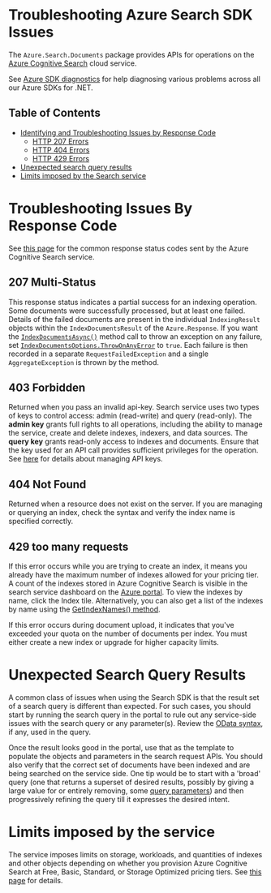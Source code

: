 # Troubleshooting Azure Search SDK Issues

The `Azure.Search.Documents` package provides APIs for operations on the [Azure Cognitive Search](https://docs.microsoft.com/azure/search/search-what-is-azure-search) cloud service.

See [Azure SDK diagnostics](https://github.com/Azure/azure-sdk-for-net/blob/main/sdk/core/Azure.Core/samples/Diagnostics.md) for help diagnosing various problems across all our Azure SDKs for .NET.

## Table of Contents

* [Identifying and Troubleshooting Issues by Response Code](#troubleshooting-issues-by-response-code)
  * [HTTP 207 Errors](#207-multi-status)
  * [HTTP 404 Errors](#404-not-found)
  * [HTTP 429 Errors](#429-too-many-requests)
* [Unexpected search query results](#unexpected-search-query-results)
* [Limits imposed by the Search service](#limits-imposed-by-the-service)

# Troubleshooting Issues By Response Code

See [this page](https://docs.microsoft.com/rest/api/searchservice/http-status-codes) for the common response status codes sent by the Azure Cognitive Search service.

## 207 Multi-Status
This response status indicates a partial success for an indexing operation. Some documents were successfully processed, but at least one failed. Details of the failed documents are present in the individual `IndexingResult` objects within the `IndexDocumentsResult` of the `Azure.Response`. If you want the [`IndexDocumentsAsync()`](https://docs.microsoft.com/dotnet/api/azure.search.documents.searchclient.indexdocumentsasync) method call to throw an exception on any failure, set [`IndexDocumentsOptions.ThrowOnAnyError`](https://docs.microsoft.com/dotnet/api/azure.search.documents.indexdocumentsoptions.throwonanyerror) to `true`. Each failure is then recorded in a separate `RequestFailedException` and a single `AggregateException` is thrown by the method.

## 403 Forbidden
Returned when you pass an invalid api-key. Search service uses two types of keys to control access: admin (read-write) and query (read-only). The **admin key** grants full rights to all operations, including the ability to manage the service, create and delete indexes, indexers, and data sources. The **query key** grants read-only access to indexes and documents. Ensure that the key used for an API call provides sufficient privileges for the operation. See [here](https://docs.microsoft.com/azure/search/search-security-api-keys) for details about managing API keys.

## 404 Not Found
Returned when a resource does not exist on the server. If you are managing or querying an index, check the syntax and verify the index name is specified correctly.

## 429 too many requests
If this error occurs while you are trying to create an index, it means you already have the maximum number of indexes allowed for your pricing tier. A count of the indexes stored in Azure Cognitive Search is visible in the search service dashboard on the [Azure portal](https://portal.azure.com/). To view the indexes by name, click the Index tile. Alternatively, you can also get a list of the indexes by name using the [GetIndexNames() method](https://docs.microsoft.com/dotnet/api/azure.search.documents.indexes.searchindexclient.getindexnamesasync).

If this error occurs during document upload, it indicates that you've exceeded your quota on the number of documents per index. You must either create a new index or upgrade for higher capacity limits.

# Unexpected Search Query Results
A common class of issues when using the Search SDK is that the result set of a search query is different than expected. For such cases, you should start by running the search query in the portal to rule out any service-side issues with the search query or any parameter(s). Review the [OData syntax](https://docs.microsoft.com/azure/search/query-odata-filter-orderby-syntax), if any, used in the query.

Once the result looks good in the portal, use that as the template to populate the objects and parameters in the search request APIs. You should also verify that the correct set of documents have been indexed and are being searched on the service side. One tip would be to start with a 'broad' query (one that returns a superset of desired results, possibly by giving a large value for or entirely removing, some [query parameters](https://docs.microsoft.com/rest/api/searchservice/search-documents#query-parameters)) and then progressively refining the query till it expresses the desired intent.

# Limits imposed by the service
The service imposes limits on storage, workloads, and quantities of indexes and other objects depending on whether you provision Azure Cognitive Search at Free, Basic, Standard, or Storage Optimized pricing tiers. See [this page](https://docs.microsoft.com/azure/search/search-limits-quotas-capacity) for details.